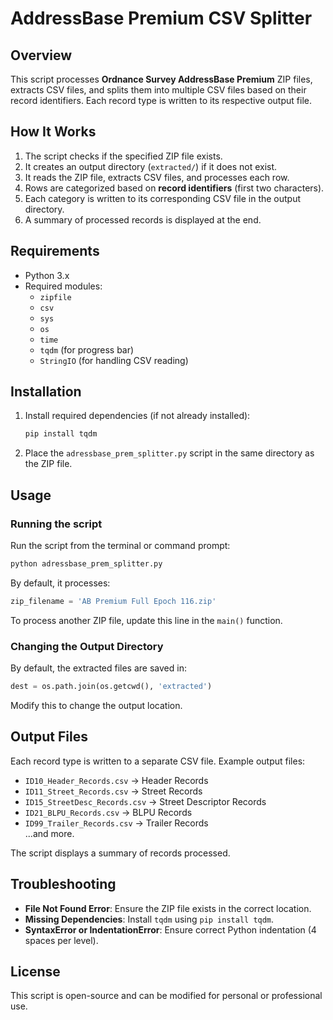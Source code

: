 # AddressBase Premium CSV Splitter

## Overview
This script processes **Ordnance Survey AddressBase Premium** ZIP files, extracts CSV files, and splits them into multiple CSV files based on their record identifiers. Each record type is written to its respective output file.

## How It Works
1. The script checks if the specified ZIP file exists.
2. It creates an output directory (`extracted/`) if it does not exist.
3. It reads the ZIP file, extracts CSV files, and processes each row.
4. Rows are categorized based on **record identifiers** (first two characters).
5. Each category is written to its corresponding CSV file in the output directory.
6. A summary of processed records is displayed at the end.

## Requirements
- Python 3.x
- Required modules:
  - `zipfile`
  - `csv`
  - `sys`
  - `os`
  - `time`
  - `tqdm` (for progress bar)
  - `StringIO` (for handling CSV reading)

## Installation
1. Install required dependencies (if not already installed):
   ```bash
   pip install tqdm
   ```
2. Place the `adressbase_prem_splitter.py` script in the same directory as the ZIP file.

## Usage
### Running the script
Run the script from the terminal or command prompt:
```bash
python adressbase_prem_splitter.py
```
By default, it processes:
```python
zip_filename = 'AB Premium Full Epoch 116.zip'
```
To process another ZIP file, update this line in the `main()` function.

### Changing the Output Directory
By default, the extracted files are saved in:
```python
dest = os.path.join(os.getcwd(), 'extracted')
```
Modify this to change the output location.

## Output Files
Each record type is written to a separate CSV file. Example output files:
- `ID10_Header_Records.csv` → Header Records
- `ID11_Street_Records.csv` → Street Records
- `ID15_StreetDesc_Records.csv` → Street Descriptor Records
- `ID21_BLPU_Records.csv` → BLPU Records
- `ID99_Trailer_Records.csv` → Trailer Records  
...and more.

The script displays a summary of records processed.

## Troubleshooting
- **File Not Found Error**: Ensure the ZIP file exists in the correct location.
- **Missing Dependencies**: Install `tqdm` using `pip install tqdm`.
- **SyntaxError or IndentationError**: Ensure correct Python indentation (4 spaces per level).

## License
This script is open-source and can be modified for personal or professional use.
